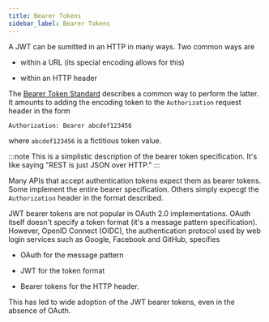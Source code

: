 ```yaml
---
title: Bearer Tokens
sidebar_label: Bearer Tokens
---
```


A JWT can be sumitted in an HTTP in many ways. Two common ways
are

* within a URL (its special encoding allows for this)

* within an HTTP header

The [Bearer Token Standard](https://tools.ietf.org/html/rfc6750)
describes a common way to perform the latter.  It amounts to adding
the encoding token to the `Authorization` request header in the form

```
Authorization: Bearer abcdef123456
```

where `abcdef123456` is a fictitious token value.

:::note
This is a simplistic description of the bearer token specification.
It's like saying "REST is just JSON over HTTP."
:::

Many APIs that accept authentication tokens expect them as bearer
tokens.  Some implement the entire bearer specification.  Others
simply expecgt the `Authorization` header in the format described.

JWT bearer tokens are not popular in OAuth 2.0 implementations.
OAuth itself doesn't specify a token format (it's a message pattern
specification).  However, OpenID Connect (OIDC), the authentication
protocol used by web login services such as Google, Facebook and
GitHub, specifies

* OAuth for the message pattern

* JWT for the token format

* Bearer tokens for the HTTP header.

This has led to wide adoption of the JWT bearer tokens, even in the
absence of OAuth.
